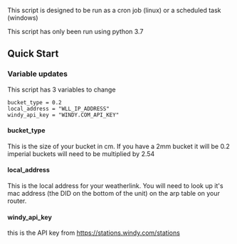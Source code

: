 This script is designed to be run as a cron job (linux) or a scheduled task (windows)

This script has only been run using python 3.7

## Quick Start

### Variable updates

This script has 3 variables to change

```
bucket_type = 0.2 
local_address = "WLL_IP_ADDRESS"
windy_api_key = "WINDY.COM_API_KEY"
```

#### bucket_type
This is the size of your bucket in cm. If you have a 2mm bucket it will be 0.2 imperial buckets will need to be multiplied by 2.54

#### local_address
This is the local address for your weatherlink. You will need to look up it's mac address (the DID on the bottom of the unit) on the arp table on your router. 

#### windy_api_key
this is the API key from https://stations.windy.com/stations



